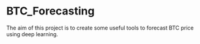 # BTC_Forecasting

The aim of this project is to create some useful tools to forecast BTC price using deep learning. 
